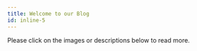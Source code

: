 ```yaml
---
title: Welcome to our Blog
id: inline-5
---
```

Please click on the images or descriptions below to read more.